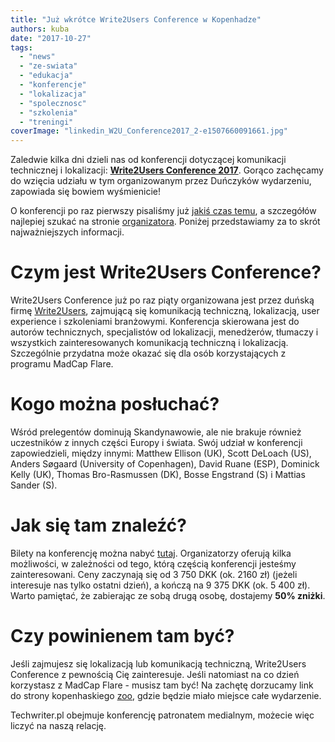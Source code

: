 ```yaml
---
title: "Już wkrótce Write2Users Conference w Kopenhadze"
authors: kuba
date: "2017-10-27"
tags:
  - "news"
  - "ze-swiata"
  - "edukacja"
  - "konferencje"
  - "lokalizacja"
  - "spolecznosc"
  - "szkolenia"
  - "treningi"
coverImage: "linkedin_W2U_Conference2017_2-e1507660091661.jpg"
---
```


Zaledwie kilka dni dzieli nas od konferencji dotyczącej komunikacji technicznej
i lokalizacji:
[**Write2Users Conference 2017**](http://write2users.com/w2u-conference-2017/).
Gorąco zachęcamy do wzięcia udziału w tym organizowanym przez Duńczyków
wydarzeniu, zapowiada się bowiem wyśmienicie!

<!--truncate-->

O konferencji po raz pierwszy pisaliśmy już
[jakiś czas temu](http://techwriter.pl/zapraszamy-na-write2users-conference-2017/),
a szczegółów najlepiej szukać na stronie
[organizatora](http://write2users.com/w2u-conference-2017/). Poniżej
przedstawiamy za to skrót najważniejszych informacji.

# Czym jest Write2Users Conference?

Write2Users Conference już po raz piąty organizowana jest przez duńską firmę
[Write2Users](http://write2users.com), zajmującą się komunikacją techniczną,
lokalizacją, user experience i szkoleniami branżowymi. Konferencja skierowana
jest do autorów technicznych, specjalistów od lokalizacji, menedżerów, tłumaczy
i wszystkich zainteresowanych komunikacją techniczną i lokalizacją. Szczególnie
przydatna może okazać się dla osób korzystających z programu MadCap Flare.

# Kogo można posłuchać?

Wśród prelegentów dominują Skandynawowie, ale nie brakuje również uczestników z
innych części Europy i świata. Swój udział w konferencji zapowiedzieli, między
innymi: Matthew Ellison (UK), Scott DeLoach (US), Anders Søgaard (University of
Copenhagen), David Ruane (ESP), Dominick Kelly (UK), Thomas Bro-Rasmussen
(DK), Bosse Engstrand (S) i Mattias Sander (S).

# Jak się tam znaleźć?

Bilety na konferencję można nabyć
[tutaj](http://write2users.com/conference-2017-order-ticket/). Organizatorzy
oferują kilka możliwości, w zależności od tego, którą częścią konferencji
jesteśmy zainteresowani. Ceny zaczynają się od 3 750 DKK (ok. 2160 zł) (jeżeli
interesuje nas tylko ostatni dzień), a kończą na 9 375 DKK (ok. 5 400 zł). Warto
pamiętać, że zabierając ze sobą drugą osobę, dostajemy **50% zniżki**.

# Czy powinienem tam być?

Jeśli zajmujesz się lokalizacją lub komunikacją techniczną, Write2Users
Conference z pewnością Cię zainteresuje. Jeśli natomiast na co dzień korzystasz
z MadCap Flare - musisz tam być! Na zachętę dorzucamy link do strony
kopenhaskiego [zoo](https://www.zoo.dk/en//), gdzie będzie miało miejsce całe
wydarzenie.

Techwriter.pl obejmuje konferencję patronatem medialnym, możecie więc liczyć na
naszą relację.
